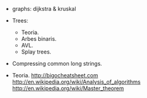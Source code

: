 
- graphs: dijkstra & kruskal

- Trees:
  - Teoria.
  - Arbes binaris.
  - AVL.
  - Splay trees.

- Compressing common long strings.
- Teoria.
    http://bigocheatsheet.com
    http://en.wikipedia.org/wiki/Analysis_of_algorithms
    http://en.wikipedia.org/wiki/Master_theorem
